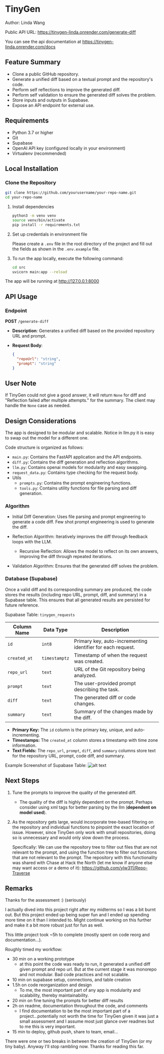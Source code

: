 # TinyGen 
Author: Linda Wang





<!-- TODO give the public URL to hit  -->
Public API URL: https://tinygen-linda.onrender.com/generate-diff

You can see the api documentation at https://tinygen-linda.onrender.com/docs


<!-- TODO table of contents? -->


## Feature Summary

- Clone a public GitHub repository.
- Generate a unified diff based on a textual prompt and the repository's code.
- Perform self reflections to improve the generated diff.
- Perform self validation to ensure the generated diff solves the problem. 
- Store inputs and outputs in Supabase.
- Expose an API endpoint for external use.

## Requirements

- Python 3.7 or higher
- Git
- Supabase
- OpenAI API key (configured locally in your environment)
- Virtualenv (recommended)


## Local Installation

### Clone the Repository

```bash
git clone https://github.com/yourusername/your-repo-name.git
cd your-repo-name
```


1. Install dependencies

    ```bash
    python3 -m venv venv
    source venv/bin/activate
    pip install -r requirements.txt
    ```

2. Set up credentials in environment file

    Please create a `.env` file in the root directory of the project and fill out the fields as shown in the `.env.example` file.

3. To run the app locally, execute the following command:

    ```bash
    cd src
    uvicorn main:app --reload
    ```

The app will be running at http://127.0.0.1:8000








## API Usage

### Endpoint

**POST** `/generate-diff`

- **Description**: Generates a unified diff based on the provided repository URL and prompt.

- **Request Body**:
  
  ```json
  {
    "repoUrl": "string",
    "prompt": "string"
  }


## User Note 
If TinyGen could not give a good answer, it will return `None` for diff and "Reflection failed after multiple attempts." for the summary. The client may handle the `None` case as needed.



## Design Considerations
The app is designed to be modular and scalable. Notice in llm.py it is easy to swap out the model for a different one. 

Code structure is organized as follows:
- `main.py`: Contains the FastAPI application and the API endpoints.
- `diff.py`: Contains the diff generation and reflection algorithms.
- `llm.py`: Contains openai models for modularity and easy swapping.
- `request_data.py`: Contains type checking for the request body.
- Utils
    - `prompts.py`: Contains the prompt engineering functions.
    - `tools.py`: Contains utility functions for file parsing and diff generation.


### Algorithm 
- Initial Diff Generation: Uses file parsing and prompt engineering to generate a code diff. Few shot prompt engineering is used to generate the diff.
- Reflection Algorithm: Iteratively improves the diff through feedback loops with the LLM.
    - Recursive Reflection: Allows the model to reflect on its own answers, improving the diff through repeated iterations.

- Validation Algorithm: Ensures that the generated diff solves the problem.

### Database (Supabase)

Once a valid diff and its corresponding summary are produced, the code stores the results (including repo URL, prompt, diff, and summary) in a Supabase table. This ensures that all generated results are persisted for future reference.

Supabase Table: `tinygen_requests`

| Column Name  | Data Type     | Description                                                    |
|--------------|---------------|----------------------------------------------------------------|
| `id`         | `int8`        | Primary key, auto-incrementing identifier for each request.     |
| `created_at` | `timestamptz` | Timestamp of when the request was created.                     |
| `repo_url`   | `text`        | URL of the Git repository being analyzed.                      |
| `prompt`     | `text`        | The user-provided prompt describing the task.                  |
| `diff`       | `text`        | The generated diff or code changes.                            |
| `summary`    | `text`        | Summary of the changes made by the diff.                       |


- **Primary Key:** The `id` column is the primary key, unique, and auto-incrementing.
- **Timestamps:** The `created_at` column stores a timestamp with time zone information.
- **Text Fields:** The `repo_url`, `prompt`, `diff`, and `summary` columns store text for the repository URL, prompt, code diff, and summary.

Example Screenshot of Supabase Table:
![alt text](image.png)



## Next Steps
1. Tune the prompts to improve the quality of the generated diff.
    - The quality of the diff is highly dependent on the prompt. Perhaps consider using xml tags for better parsing by the llm (**dependent on model used**).


2. As the repository gets large, would incorporate tree-based filtering on the repository and individual functions to pinpoint the exact location of issue. However, since TinyGen only work with small repositories, doing so is unnecessary and would only slow down the process.

    Specifically:
    We can use the repository tree to filter out files that are not relevant to the prompt, and using the function tree to filter out functions that are not relevant to the prompt. The repository with this functionality was shared with Chase at Hack the North (let me know if anyone else may want access or a demo of it): https://github.com/ylw311/Repo-Traverse

## Remarks
Thanks for the assessment :) (seriously)

I actually dived into this project right after my midterms so I was a bit burnt out. But this project ended up being super fun and I ended up spending more time on it than I intended to. Might continue working on this further and make it a bit more robust just for fun as well. 

This little project took ~5h to complete (mostly spent on code reorg and documentation...).

Roughly timed my workflow:
- 30 min on a working prototype
    - at this point the code was ready to run, it generated a unified diff given prompt and repo url. But at the current stage it was monorepo and not modular. Bad code practices and not scalable.
- 10 min on supabase setup, connections, and table creation
- 1.5h on code reorganization and design
    - To me, the most important part of any app is modularity and scalability, thereby maintainability. 
- 20 min on fine tuning the prompts for better diff results 
- 2h on readme, documentation throughout the code, and comments
    - I find documentation to be the most important part of a project...potentially not worth the time for TinyGen given it was just a small assessment and I assume most just glance over readmes but to me this is very important.
- 15 min to deploy, github push, share to team, email...

There were one or two breaks in between the creation of TinyGen (or my tiny baby). Anyway I'll stop rambling now. Thanks for reading this far.


